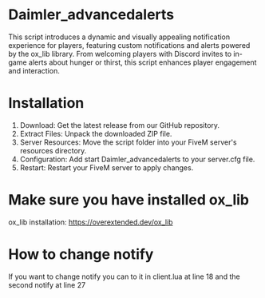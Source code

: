 # Daimler_advancedalerts
This script introduces a dynamic and visually appealing notification experience for players, featuring custom notifications and alerts powered by the ox_lib library. From welcoming players with Discord invites to in-game alerts about hunger or thirst, this script enhances player engagement and interaction.

# Installation
1. Download: Get the latest release from our GitHub repository.
2. Extract Files: Unpack the downloaded ZIP file.
3. Server Resources: Move the script folder into your FiveM server's resources directory.
4. Configuration: Add start Daimler_advancedalerts to your server.cfg file.
5. Restart: Restart your FiveM server to apply changes.

# Make sure you have installed ox_lib

ox_lib installation: https://overextended.dev/ox_lib

# How to change notify
If you want to change notify you can to it in client.lua at line 18 and the second notify at line 27

